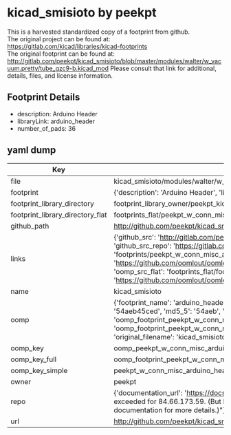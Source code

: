 # kicad_smisioto by peekpt  
This is a harvested standardized copy of a footprint from github.  
The original project can be found at:  
https://gitlab.com/kicad/libraries/kicad-footprints  
The original footprint can be found at:
http://gitlab.com/peekpt/kicad_smisioto/blob/master/modules/walter/w_vacuum.pretty/tube_gzc9-b.kicad_mod
Please consult that link for additional, details, files, and license information.  
## Footprint Details
* description: Arduino Header  
* libraryLink: arduino_header  
* number_of_pads: 36  
## yaml dump  
| Key | Value |  
| --- | --- |  
| file | kicad_smisioto/modules/walter/w_conn_misc.pretty/arduino_header.kicad_mod |  
| footprint | {'description': 'Arduino Header', 'libraryLink': 'arduino_header', 'number_of_pads': 36} |  
| footprint_library_directory | footprint_library_owner/peekpt_kicad_smisioto |  
| footprint_library_directory_flat | footprints_flat/peekpt_w_conn_misc_arduino_header/working |  
| github_path | http://github.com/peekpt/kicad_smisioto/blob/master/modules/walter/w_conn_misc.pretty/arduino_header.kicad_mod |  
| links | {'github_src': 'http://gitlab.com/peekpt/kicad_smisioto/blob/master/modules/walter/w_vacuum.pretty/tube_gzc9-b.kicad_mod', 'github_src_repo': 'https://gitlab.com/kicad/libraries/kicad-footprints', 'oomp_bot': 'footprints/peekpt_w_conn_misc_arduino_header/working', 'oomp_bot_github': 'https://github.com/oomlout/oomlout_oomp_footprint_bot/tree/main/footprints/peekpt_w_conn_misc_arduino_header/working', 'oomp_src_flat': 'footprints_flat/footprints_flat/peekpt_w_conn_misc_arduino_header/working', 'oomp_src_flat_github': 'https://github.com/oomlout/oomlout_oomp_footprint_src/tree/main/footprints_flat/peekpt_w_conn_misc_arduino_header/working'} |  
| name | kicad_smisioto |  
| oomp | {'footprint_name': 'arduino_header', 'library_name': 'w_conn_misc', 'md5': '54aeb45cedfcd9c82d950dffef657ab5', 'md5_10': '54aeb45ced', 'md5_5': '54aeb', 'md5_6': '54aeb4', 'oomp_key': 'oomp_peekpt_w_conn_misc_arduino_header', 'oomp_key_extra': 'oomp_footprint_peekpt_w_conn_misc_arduino_header', 'oomp_key_full': 'oomp_footprint_peekpt_w_conn_misc_arduino_header_54aeb4', 'oomp_key_simple': 'peekpt_w_conn_misc_arduino_header', 'original_filename': 'kicad_smisioto/modules/walter/w_conn_misc.pretty/arduino_header.kicad_mod', 'owner_name': 'peekpt'} |  
| oomp_key | oomp_peekpt_w_conn_misc_arduino_header |  
| oomp_key_full | oomp_footprint_peekpt_w_conn_misc_arduino_header |  
| oomp_key_simple | peekpt_w_conn_misc_arduino_header |  
| owner | peekpt |  
| repo | {'documentation_url': 'https://docs.github.com/rest/overview/resources-in-the-rest-api#rate-limiting', 'message': "API rate limit exceeded for 84.66.173.59. (But here's the good news: Authenticated requests get a higher rate limit. Check out the documentation for more details.)"} |  
| url | http://github.com/peekpt/kicad_smisioto |  

